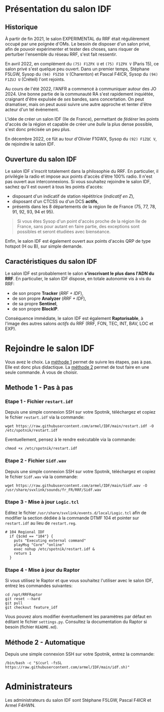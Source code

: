 # Présentation du salon IDF

## Historique

À partir de fin 2021, le salon EXPERIMENTAL du RRF était régulièrement occupé par une poignée d'OMs. Le besoin de disposer d'un salon privé, afin de pouvoir expérimenter et tester des choses, sans risquer de perturber l'ensemble du réseau RRF, s'est fait ressentir.

En avril 2022, en complément du `(75) F1ZPX U` et `(75) F1ZPX V` (Paris 15), ce salon privé s'est quelque peu ouvert. Dans un premier temps, Stéphane F5LGW, Sysop du `(94) F5ZSO V` (Charenton) et Pascal F4ICR, Sysop du `(94) F1ZUJ U` (Créteil) l'ont rejoints.

Au cours de l'été 2022, l'ANFR a commencé à communiquer autour des JO 2024. Une bonne partie de la communauté RA s'est rapidement inquiétée, craignant d'être expulsée de *ses* bandes, sans concertation. On peut dramatiser, mais on peut aussi suivre une autre approche et tenter d'être acteur d'un tel évènement. 

L'idée de créer un salon IDF (Ile de France), permettant de *fédérer* les points d'accès de la région et capable de créer une *bulle* la plus dense possible, s'est donc précisée un peu plus.

En décembre 2022, ce fût au tour d'Olivier F1GWX, Sysop du `(92) F1ZQC V`, de rejoindre le salon IDF.

## Ouverture du salon IDF

Le salon IDF s'inscrit totalement dans la philosophie du RRF. En particulier, il privilégie la radio et impose aux points d'accès d'être 100% radio. Il n'est pas ouvert aux interconnexions. Si vous souhaitez rejoindre le salon IDF, sachez qu'il est ouvert à tous les points d'accès: 

- disposant d'un indicatif de station répétitrice (*indicatif en Z*), 
- disposant d'un CTCSS ou d'un DCS **actifs**,
- présents dans les 8 départements de la région Ile de France (75, 77, 78, 91, 92, 93, 94 et 95).

> Si vous êtes Sysop d'un point d'accès proche de la région Ile de France, sans pour autant en faire partie, des exceptions sont possibles et seront étudiées avec bienséance. 

Enfin, le salon IDF est également ouvert aux points d'accès QRP de type hotspot (H ou B), sur simple demande.


## Caractéristiques du salon IDF

Le salon IDF est probablement le salon **s'inscrivant le plus dans l'ADN du RRF**. En particulier, le salon IDF dispose, en totale autonomie vis à vis du RRF:

- de son propre **Tracker** (*RRF + IDF*),
- de son propre **Analyzer** (*RRF + IDF*),
- de sa propre **Sentinel**,
- de son propre **BlockIP**.

Conséquence immédiate, le salon IDF est également **Raptorisable**, à l'image des autres salons *actifs* du RRF (RRF, FON, TEC, INT, BAV, LOC et EXP).

# Rejoindre le salon IDF

Vous avez le choix. La [méthode 1](#methode-1---pas-a-pas) permet de suivre les étapes, pas à pas. Elle est donc plus didactique. La [méthode 2](#methode-2---automatique) permet de tout faire en une seule commande. À vous de choisir.

## Methode 1 - Pas à pas

### Etape 1 - Fichier `restart.idf`

Depuis une simple connexion SSH sur votre Spotnik, téléchargez et copiez le fichier `restart.idf` via la commande:

`wget https://raw.githubusercontent.com/armel/IDF/main/restart.idf -O /etc/spotnik/restart.idf`

Eventuellement, pensez à le rendre exécutable via la commande:

`chmod +x /etc/spotnik/restart.idf`

### Etape 2 - Fichier `Sidf.wav`

Depuis une simple connexion SSH sur votre Spotnik, téléchargez et copiez le fichier `Sidf.wav` via la commande:

`wget https://raw.githubusercontent.com/armel/IDF/main/Sidf.wav -O /usr/share/svxlink/sounds/fr_FR/RRF/Sidf.wav`

### Etape 3 - Mise à jour `Logic.tcl`

Editez le fichier `/usr/share/svxlink/events.d/local/Logic.tcl` afin de modifier la section dédiée à la commande DTMF 104 et pointer sur `restart.idf` au lieu de `restart.reg`.

```
# 104 Regional IDF
  if {$cmd == "104"} {
    puts "Executing external command"
    playMsg "Core" "online"
    exec nohup /etc/spotnik/restart.idf &
    return 1
  }
```

### Etape 4 - Mise à jour du Raptor

Si vous utilisez le Raptor et que vous souhaitez l'utiliser avec le salon IDF, entrez les commandes suivantes:

```
cd /opt/RRFRaptor
git reset --hard
git pull
git checkout feature_idf
```

Vous pouvez alors modifier éventuellement les paramètres par défaut en éditant le fichier `settings.py`. Consultez la documentation du Raptor si besoin (fichier `README.md`).

## Méthode 2 - Automatique

Depuis une simple connexion SSH sur votre Spotnik, entrez la commande:

`/bin/bash -c "$(curl -fsSL https://raw.githubusercontent.com/armel/IDF/main/idf.sh)"`


# Administrateurs

Les administrateurs du salon IDF sont Stéphane F5LGW, Pascal F4ICR et Armel F4HWN. 
